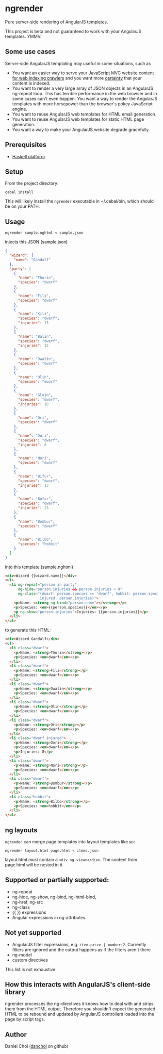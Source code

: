 # ngrender

Pure server-side rendering of AngularJS templates.

This project is beta and not guaranteed to work with your AngularJS templates. YMMV.

## Some use cases

Server-side AngularJS templating may useful in some situations, such as

* You want an easier way to serve your JavaScript MVC website content [for 
  web indexing
  crawlers](http://www.ng-newsletter.com/posts/serious-angular-seo.html) and
  you want more
  [certainty](http://googlewebmastercentral.blogspot.de/2014/05/understanding-web-pages-better.html)
  that your content is indexed. 
* You want to render a very large array of JSON objects in an AngularJS ng-repeat loop.
  This has terrible performance in the web browser and in some cases can't even happen. You
  want a way to render the AngularJS templates with more horsepower than the browser's pokey JavaScript engine. 
* You want to reuse AngularJS web templates for HTML email generation.
* You want to reuse AngularJS web templates for static HTML page generation.
* You want a way to make your AngularJS website degrade gracefully.

## Prerequisites

* [Haskell platform](https://www.haskell.org/platform)

## Setup

From the project directory:

```
cabal install
```

This will likely install the `ngrender` executable in ~/.cabal/bin, which should be on your PATH.

## Usage

```
ngrender sample.nghtml < sample.json
```

injects this JSON (sample.json)

```json
{
  "wizard": {
    "name": "Gandalf"
  },
  "party": [
    {
      "name": "Thorin",
      "species": "dwarf"
    },
    {
      "name": "Fili",
      "species": "dwarf"
    },
    {
      "name": "Kili",
      "species": "dwarf",
      "injuries": 13
    },
    {
      "name": "Balin",
      "species": "dwarf",
      "injuries": 12
    },
    {
      "name": "Dwalin",
      "species": "dwarf"
    },
    {
      "name": "Olin",
      "species": "dwarf"
    },
    {
      "name": "Gloin",
      "species": "dwarf",
      "injuries": 10
    },
    {
      "name": "Ori",
      "species": "dwarf"
    },
    {
      "name": "Dori",
      "species": "dwarf",
      "injuries": 8
    },
    {
      "name": "Nori",
      "species": "dwarf"
    },
    {
      "name": "Bifur",
      "species": "dwarf",
      "injuries": 13
    },
    {
      "name": "Bofur",
      "species": "dwarf",
      "injuries": 23
    },
    {
      "name": "Bombur",
      "species": "dwarf"
    },
    {
      "name": "Bilbo",
      "species": "hobbit"
    }
  ]
}
```

into this template (sample.nghtml)

```html
<div>Wizard {{wizard.name}}</div>
<ul>
  <li ng-repeat="person in party" 
      ng-hide="person.injuries && person.injuries > 9"
      ng-class="{dwarf: person.species == 'dwarf', hobbit: person.species == 'hobbit', 
                injured: person.injuries}">
    <p>Name: <strong ng-bind="person.name"></strong></p>
    <p>Species: <em>{{person.species}}</em></p>
    <p ng-show="person.injuries">Injuries: {{person.injuries}}</p>
  </li>
</ul>
```

to generate this HTML:

```html
<div>Wizard Gandalf</div>
<ul>
  <li class="dwarf">
    <p>Name: <strong>Thorin</strong></p>
    <p>Species: <em>dwarf</em></p>
  </li>
  <li class="dwarf">
    <p>Name: <strong>Fili</strong></p>
    <p>Species: <em>dwarf</em></p>
  </li>
  <li class="dwarf">
    <p>Name: <strong>Dwalin</strong></p>
    <p>Species: <em>dwarf</em></p>
  </li>
  <li class="dwarf">
    <p>Name: <strong>Olin</strong></p>
    <p>Species: <em>dwarf</em></p>
  </li>
  <li class="dwarf">
    <p>Name: <strong>Ori</strong></p>
    <p>Species: <em>dwarf</em></p>
  </li>
  <li class="dwarf injured">
    <p>Name: <strong>Dori</strong></p>
    <p>Species: <em>dwarf</em></p>
    <p>Injuries: 8</p>
  </li>
  <li class="dwarf">
    <p>Name: <strong>Nori</strong></p>
    <p>Species: <em>dwarf</em></p>
  </li>
  <li class="dwarf">
    <p>Name: <strong>Bombur</strong></p>
    <p>Species: <em>dwarf</em></p>
  </li>
  <li class="hobbit">
    <p>Name: <strong>Bilbo</strong></p>
    <p>Species: <em>hobbit</em></p>
  </li>
</ul>

```

## ng layouts

`ngrender` can merge page templates into layout templates like so:

```
ngrender layout.html page.html < items.json
```

layout.html must contain a `<div ng-view></div>`.  The content from page.html
will be nested in it.


## Supported or partially supported:

* ng-repeat
* ng-hide, ng-show, ng-bind, ng-html-bind, 
* ng-href, ng-src
* ng-class
* {{ }} expressions
* Angular expressions in ng-attributes

## Not yet supported

* AngularJS filter expressions, e.g. `item.price | number:2`. Currently filters are ignored and the output happens as if the filters aren't there
* ng-model
* custom directives

This list is not exhaustive.

## How this interacts with AngularJS's client-side library

ngrender processes the ng-directives it knows how to deal with and strips them
from the HTML output.  Therefore you shouldn't expect the generated HTML to be
rebound and updated by AngularJS controllers loaded into the page by script
tags.


## Author

Daniel Choi ([danchoi](https://github.com/danchoi/) on github)



